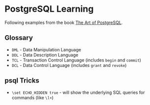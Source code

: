 # PostgreSQL Learning

Following examples from the book [The Art of PostgreSQL](https://theartofpostgresql.com/).

## Glossary

* `DML` - Data Manipulation Language
* `DDL` - Data Description Language
* `TCL` - Transaction Control Language (includes `begin` and `commit`)
* `DCL` - Data Control Language (includes `grant` and `revoke`)

## psql Tricks

* `\set ECHO_HIDDEN true` - will show the underlying SQL queries for commands (like `\l+`)
